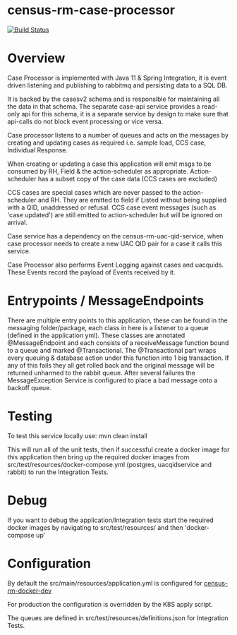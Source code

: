 # census-rm-case-processor 

[![Build Status](https://travis-ci.com/ONSdigital/census-rm-case-processor.svg?branch=master)](https://travis-ci.com/ONSdigital/census-rm-case-processor)

# Overview
Case Processor is implemented with Java 11 & Spring Integration, it is event driven listening and publishing to 
rabbitmq and persisting data to a SQL DB.

It is backed by the casesv2 schema and is responsible for maintaining all the data in that schema.
The separate case-api service provides a read-only api for this schema, it is a separate service by design to make sure
that api-calls do not block event processing or vice versa.

Case processor listens to a number of queues and acts on the messages by creating and updating cases as required
i.e. sample load, CCS case, Individual Response. 

When creating or updating a case this application will emit msgs to be consumed by RH, Field & the 
action-scheduler as appropriate.  Action-scheduler has a subset copy of the case data (CCS cases are excluded)

CCS cases are special cases which are never passed to the action-scheduler and RH. They are emitted 
to field if Listed without being supplied with a QID, unaddressed or refusal. CCS case event messages (such as 'case updated') are still emitted to action-scheduler but will be ignored on arrival.

Case service has a dependency on the census-rm-uac-qid-service, when case processor needs to create a new
UAC QID pair for a case it calls this service.

Case Processor also performs Event Logging against cases and uacquids.  These Events record the payload of Events 
received by it.


# Entrypoints / MessageEndpoints

There are multiple entry points to this application, these can be found in the messaging folder/package, each 
class in here is a listener to a queue (defined in the application yml).  These classes are annotated 
@MessageEndpoint and each consists of a receiveMessage function bound to a queue and marked @Transactional.  The 
 @Transactional part wraps every queuing & database action under this function into 1 big transaction.  If any of this 
fails they all get rolled back and the original message will be returned unharmed to the rabbit queue.  After several
failures the MessageException Service is configured to place a bad message onto a backoff queue.


# Testing

To test this service locally use:
   mvn clean install
   
This will run all of the unit tests, then if successful create a docker image for this application 
then bring up the required docker images from src/test/resources/docker-compose.yml (postgres, uacqidservice and rabbit)
to run the Integration Tests.

# Debug    
 If you want to debug the application/Integration tests start the required docker images by navigating 
 to src/test/resources/ and then  'docker-compose up'


# Configuration
By default the src/main/resources/application.yml is configured for 
[census-rm-docker-dev](https://github.com/ONSdigital/census-rm-docker-dev)

For production the configuration is overridden by the K8S apply script.

The queues are defined in src/test/resources/definitions.json for Integration Tests.
